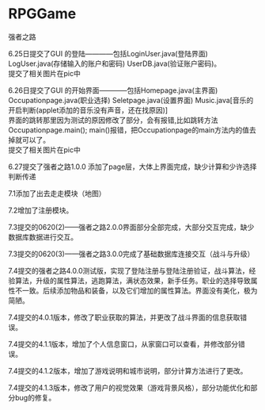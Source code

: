 # RPGGame
强者之路

6.25日提交了GUI 的登陆————包括LoginUser.java(登陆界面)  LogUser.java(存储输入的账户和密码)  UserDB.java(验证账户密码)。  
提交了相关图片在pic中

6.26日提交了GUI 的开始界面————包括Homepage.java(主界面)  Occupationpage.java(职业选择)  Seletpage.java(设置界面)  Music.java[音乐的开启判断(applet添加的音乐没有声音，还在找原因)]  
界面的跳转那里因为测试的原因修改了部分，会有报错,比如跳转方法Occupationpage.main();  main()报错，把Occupationpage的main方法内的值去掉就可以了。  
提交了相关图片在pic中

6.27提交了强者之路1.0.0 添加了page层，大体上界面完成，缺少计算和少许选择判断传递

7.1添加了出去走走模块（地图）

7.2增加了注册模块。

7.3提交的0620(2)——强者之路2.0.0界面部分全部完成，大部分交互完成，缺少数据库数据进行交互。

7.3提交的0620(3)——强者之路3.0.0完成了基础数据库连接交互（战斗与升级）

7.4提交的强者之路4.0.0测试版，实现了登陆注册与登陆注册验证，战斗算法，经验算法，升级的属性算法，逃跑算法，满状态效果，新手任务。职业的选择导致属性不一致。后续添加物品和装备，以及它们增加的属性算法。界面没有美化，极为简陋。

7.4提交的4.0.1版本，修改了职业获取的算法，并更改了战斗界面的信息获取错误。

7.4提交的4.1.1版本，增加了个人信息窗口，从家窗口可以查看，并修改部分错误。

7.4提交的4.1.2版本，增加了游戏说明和城市说明，部分计算方法进行了更改。

7.4提交的4.1.3版本，修改了用户的视觉效果（游戏背景风格），部分功能优化和部分bug的修复。
